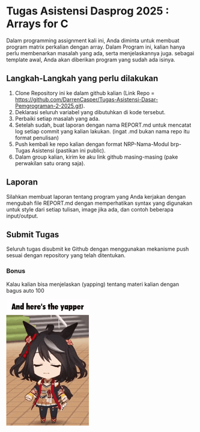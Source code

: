 # Tugas Asistensi Dasprog 2025 : Arrays for C

Dalam programming assignment kali ini, Anda diminta untuk membuat program matrix perkalian dengan array.
Dalam Program ini, kalian hanya perlu membenarkan masalah yang ada, serta menjelaskannya juga.
sebagai template awal, Anda akan diberikan program yang sudah ada isinya. 


## Langkah-Langkah yang perlu dilakukan

1. Clone Repository ini ke dalam github kalian (Link Repo = https://github.com/DarrenCasper/Tugas-Asistensi-Dasar-Pemgrograman-2-2025.git).
2. Deklarasi seluruh variabel yang dibutuhkan di kode tersebut.
3. Perbaiki setiap masalah yang ada.
4. Setelah sudah, buat laporan dengan nama REPORT.md untuk mencatat log setiap commit yang kalian lakukan. (ingat .md bukan nama repo itu format penulisan)
5. Push kembali ke repo kalian dengan format NRP-Nama-Modul brp-Tugas Asistensi (pastikan ini public).
6. Dalam group kalian, kirim ke aku link github masing-masing (pake perwakilan satu orang saja).

## Laporan 

Silahkan membuat laporan tentang program yang Anda kerjakan dengan mengubah file REPORT.md dengan memperhatikan syntax yang digunakan untuk style dari setiap tulisan, image jika ada, dan contoh beberapa input/output.

## Submit Tugas

Seluruh tugas disubmit ke Github dengan menggunakan mekanisme push sesuai dengan repository yang telah ditentukan.

### Bonus
Kalau kalian bisa menjelaskan (yapping) tentang materi kalian dengan bagus auto 100

![yapper](img/kitasan-black-kitasan.gif)